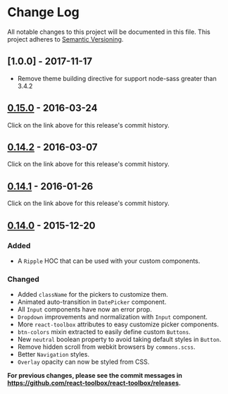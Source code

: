 # Change Log
All notable changes to this project will be documented in this file.
This project adheres to [Semantic Versioning](http://semver.org/).

## [1.0.0] - 2017-11-17
- Remove theme building directive for support node-sass greater than 3.4.2

## [0.15.0] - 2016-03-24

Click on the link above for this release's commit history.

## [0.14.2] - 2016-03-07

Click on the link above for this release's commit history.

## [0.14.1] - 2016-01-26

Click on the link above for this release's commit history.

## [0.14.0] - 2015-12-20
### Added
- A `Ripple` HOC that can be used with your custom components.

### Changed
- Added `className` for the pickers to customize them.
- Animated auto-transition in `DatePicker` component.
- All `Input` components have now an error prop.
- `Dropdown` improvements and normalization with `Input` component.
- More `react-toolbox` attributes to easy customize picker components.
- `btn-colors` mixin extracted to easily define custom `Buttons`.
- New `neutral` boolean property to avoid taking default styles in `Button`.
- Remove hidden scroll from webkit browsers by `commons.scss`.
- Better `Navigation` styles.
- `Overlay` opacity can now be styled from CSS.

**For previous changes, please see the commit messages in
https://github.com/react-toolbox/react-toolbox/releases.**

[Unreleased]: https://github.com/react-toolbox/react-toolbox/compare/0.15.0...dev
[0.15.0]: https://github.com/react-toolbox/react-toolbox/compare/0.14.2...0.15.0
[0.14.2]: https://github.com/react-toolbox/react-toolbox/compare/0.14.1...0.14.2
[0.14.1]: https://github.com/react-toolbox/react-toolbox/compare/0.14.0...0.14.1
[0.14.0]: https://github.com/react-toolbox/react-toolbox/compare/0.13.4...0.14.0
